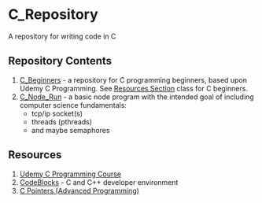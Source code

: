 # C_Repository
A repository for writing code in C


## Repository Contents
1. [C_Beginners](./C_Beginners) - a repository for C programming beginners, based upon Udemy C Programming. See [Resources Section](#resources) class for C beginners.
2. [C_Node_Run](./C_Node_Run) - a basic node program with the intended goal of including computer science fundamentals:
    - tcp/ip socket(s)
    - threads (pthreads)
    - and maybe semaphores

## Resources
1. [Udemy C Programming Course](https://www.udemy.com/c-programming-for-beginners-/learn/v4/)
2. [CodeBlocks](http://codeblocks.org/) - C and C++ developer environment
3. [C Pointers (Advanced Programming)](https://www.udemy.com/advanced-c-programming-pointers/learn/v4/t/lecture/6863158?start=0)
